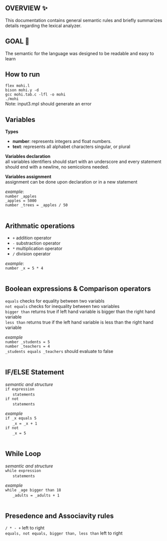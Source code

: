 ## OVERVIEW ✨
This documentation contains general semantic rules and briefly summarizes details regarding the lexical analyzer.

## GOAL 🎯
The semantic for the language was designed to be readable and easy to learn 

## How to run <br>
`flex mohi.l` <br>
`bison mohi.y -d` <br>
`gcc mohi.tab.c -lfl -o mohi` <br>
`./mohi` <br>
Note: input3.mpl should generate an error


## Variables
**Types** 
* **number**: represents integers and float numbers.
* **text**: represents all alphabet characters singular, or plural

**Variables declaration** <br>
all variables identifiers should start with an underscore and every statement should end with a newline, no semicolons needed.

**Variables assignment** <br>
assignment can be done upon declaration or in a new statement

*example*: <br>
`number _apples` <br>
`_apples = 5000` <br>
`number _trees = _apples / 50`<br>
<br>

## Arithmatic operations
* `+` addition operator 
* `-` substraction operator
*  `*` multiplication operator
* `/` division operator

*example*:<br>
`number _x = 5 * 4` <br>
<br>

## Boolean expressions & Comparison operators
`equals` checks for equality between two variabls <br>
`not equals` checks for inequality between two variables <br>
`bigger than` returns true if left hand variable is bigger than the right hand variable <br>
`less than` returns true if the left hand variable is less than the right hand variable <br>

*example* <br>
`number _students = 5` <br>
`number _teachers = 4` <br>
`_students equals _teachers` should evaluate to false <br>
<br>

## IF/ELSE Statement
*semantic and structure* <br>
`if expression` <br>
&nbsp;&nbsp;&nbsp;&nbsp;&nbsp;&nbsp;`statements` <br>
`if not` <br>
&nbsp;&nbsp;&nbsp;&nbsp;&nbsp;&nbsp;`statements` <br>

*example* <br>
`if _x equals 5` <br>
&nbsp;&nbsp;&nbsp;&nbsp;&nbsp;&nbsp;`_x = _x + 1` <br>
`if not` <br>
&nbsp;&nbsp;&nbsp;&nbsp;&nbsp;&nbsp;`_x = 5` <br>
<br>

## While Loop
*semantic and structure* <br>
`while expression` <br>
&nbsp;&nbsp;&nbsp;&nbsp;&nbsp;&nbsp;`statements` <br>

*example* <br>
`while _age bigger than 18` <br>
&nbsp;&nbsp;&nbsp;&nbsp;&nbsp;&nbsp;`_adults = _adults + 1` <br>
<br>

## Presedence and Associavity rules
`/ * - +` left to right <br>
`equals, not equals, bigger than, less than` left to right <br>